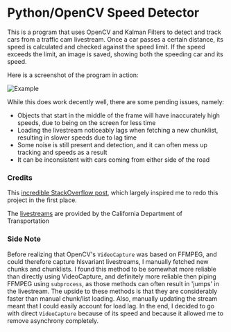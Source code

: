 # Python/OpenCV Speed Detector #

This is a program that uses OpenCV and Kalman Filters to detect and track cars from a traffic cam livestream. Once a car passes a certain distance, its speed is calculated and checked against the speed limit. If the speed exceeds the limit, an image is saved, showing both the speeding car and its speed.

Here is a screenshot of the program in action:

![Example](./demo.gif)

While this does work decently well, there are some pending issues, namely:
* Objects that start in the middle of the frame will have inaccurately high speeds, due to being on the screen for less time
* Loading the livestream noticeably lags when fetching a new chunklist, resulting in slower speeds due to lag time
* Some noise is still present and detection, and it can often mess up tracking and speeds as a result
* It can be inconsistent with cars coming from either side of the road

### Credits ###

This [incredible StackOverflow post](https://stackoverflow.com/questions/36254452/counting-cars-opencv-python-issue/36274515#36274515), which largely inspired me to redo this project in the first place.

The [livestreams](http://dot.ca.gov/d3/cameras.html) are provided by the California Department of Transportation


### Side Note ###
Before realizing that OpenCV's `VideoCapture` was based on FFMPEG, and could therefore capture hlsvariant livestreams, I manually fetched new chunks and chunklists. I found this method to be somewhat more reliable than directly using VideoCapture, and definitely more reliable then piping FFMPEG using `subprocess`, as those methods can often result in 'jumps' in the livestream. The upside to these methods is that they are considerably faster than manual chunk/list loading. Also, manually updating the stream meant that I could easily account for load lag. In the end, I decided to go with direct `VideoCapture` because of its speed and because it allowed me to remove asynchrony completely.
